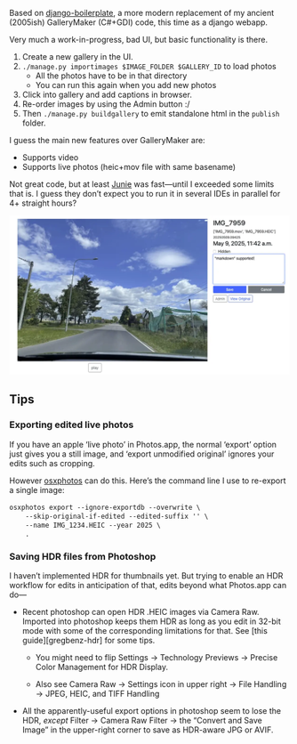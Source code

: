 Based on [django-boilerplate], a more modern replacement of my ancient (2005ish)
GalleryMaker (C#+GDI) code, this time as a django webapp.

Very much a work-in-progress, bad UI, but basic functionality is there.
 1. Create a new gallery in the UI.
 2. `./manage.py importimages $IMAGE_FOLDER $GALLERY_ID` to load photos
       - All the photos have to be in that directory
       - You can run this again when you add new photos
 3. Click into gallery and add captions in browser.
 4. Re-order images by using the Admin button :/
 5. Then `./manage.py buildgallery` to emit standalone html in the `publish` folder.

I guess the main new features over GalleryMaker are:
  - Supports video
  - Supports live photos (heic+mov file with same basename)

Not great code, but at least [Junie] was fast—until I exceeded some limits that
is. I guess they don’t expect you to run it in several IDEs in parallel for 4+
straight hours?

![](v0-ui.webp)

[django-boilerplate]: https://github.com/andrewdotn/django-boilerplate
[Junie]: https://www.jetbrains.com/junie/

## Tips

### Exporting edited live photos

If you have an apple ‘live photo’ in Photos.app, the normal ‘export’ option
just gives you a still image, and ‘export unmodified original’ ignores your
edits such as cropping.

However [osxphotos] can do this. Here’s the command line I use to re-export
a single image:

    osxphotos export --ignore-exportdb --overwrite \
        --skip-original-if-edited --edited-suffix '' \
        --name IMG_1234.HEIC --year 2025 \
        .

[osxphotos]: https://github.com/RhetTbull/osxphotos

### Saving HDR files from Photoshop

I haven’t implemented HDR for thumbnails yet. But trying to enable an HDR
workflow for edits in anticipation of that, edits beyond what Photos.app
can do—

  - Recent photoshop can open HDR .HEIC images via Camera Raw. Imported
    into photoshop keeps them HDR as long as you edit in 32-bit mode with
    some of the corresponding limitations for that. See [this
    guide][gregbenz-hdr] for some tips.

      - You might need to flip Settings → Technology Previews → Precise
        Color Management for HDR Display.

      - Also see Camera Raw → Settings icon in upper right → File Handling
        → JPEG, HEIC, and TIFF Handling

  - All the apparently-useful export options in photoshop seem to lose the
    HDR, *except* Filter → Camera Raw Filter → the “Convert and Save Image”
    in the upper-right corner to save as HDR-aware JPG or AVIF.
